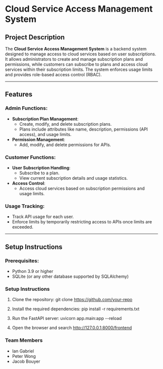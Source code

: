 # Cloud Service Access Management System

## Project Description

The **Cloud Service Access Management System** is a backend system designed to manage access to cloud services based on user subscriptions. It allows administrators to create and manage subscription plans and permissions, while customers can subscribe to plans and access cloud services within their subscription limits. The system enforces usage limits and provides role-based access control (RBAC).

---

## Features

### Admin Functions:
- **Subscription Plan Management**:
  - Create, modify, and delete subscription plans.
  - Plans include attributes like name, description, permissions (API access), and usage limits.
- **Permission Management**:
  - Add, modify, and delete permissions for APIs.

### Customer Functions:
- **User Subscription Handling**:
  - Subscribe to a plan.
  - View current subscription details and usage statistics.
- **Access Control**:
  - Access cloud services based on subscription permissions and usage limits.

### Usage Tracking:
- Track API usage for each user.
- Enforce limits by temporarily restricting access to APIs once limits are exceeded.

---

## Setup Instructions

### Prerequisites:
- Python 3.9 or higher
- SQLite (or any other database supported by SQLAlchemy)

### Setup Instructions
1. Clone the repository:
   git clone https://github.com/your-repo

2. Install the required dependencies:
   pip install -r requirements.txt

3. Run the FastAPI server:
   uvicorn app.main:app --reload

4. Open the browser and search http://127.0.0.1:8000/frontend

### Team Members
- Ian Gabriel
- Peter Wong
- Jacob Bouyer
